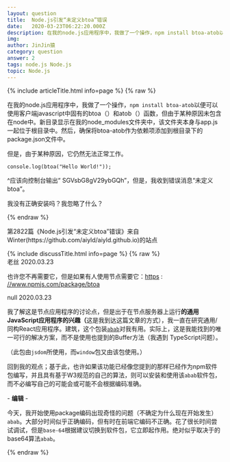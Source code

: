```yaml
---
layout: question
title:  Node.js引发“未定义btoa”错误
date:   2020-03-23T06:22:20.000Z
description: 在我的node.js应用程序中，我做了一个操作，npm install btoa-atob以便可以使用客户端javascript中固有的btoa（）和at...
img: 
author: JinJin猿
category: question
answer: 2
tags: node.js Node.js
topic: Node.js
---
```

<div class="article-root">
  <div class="article">
    {% include articleTitle.html info=page %}
    {% raw %}
    <div class="article-content"><p><font style="vertical-align: inherit;"><font style="vertical-align: inherit;">在我的node.js应用程序中，我做了一个操作，</font></font><code>npm install btoa-atob</code><font style="vertical-align: inherit;"><font style="vertical-align: inherit;">以便可以使用客户端javascript中固有的btoa（）和atob（）函数，但由于某种原因未包含在node中。</font><font style="vertical-align: inherit;">新目录显示在我的node_modules文件夹中，该文件夹本身与app.js一起位于根目录中。</font><font style="vertical-align: inherit;">然后，确保将btoa-atob作为依赖项添加到根目录下的package.json文件中。</font></font></p>

<p><font style="vertical-align: inherit;"><font style="vertical-align: inherit;">但是，由于某种原因，它仍然无法正常工作。</font></font></p>

<pre><code>console.log(btoa("Hello World!"));
</code></pre>

<p><font style="vertical-align: inherit;"><font style="vertical-align: inherit;">^应该向控制台输出“ SGVsbG8gV29ybGQh”，但是，我收到错误消息“未定义btoa”。</font></font></p>

<p><font style="vertical-align: inherit;"><font style="vertical-align: inherit;">我没有正确安装吗？</font><font style="vertical-align: inherit;">我忽略了什么？</font></font></p></div>
    {% endraw %}
  </div>
  <p class="winter_mark">第2822篇《Node.js引发“未定义btoa”错误》来自Winter(https://github.com/aiyld/aiyld.github.io)的站点</p>
  <div class="discuss-wrapper">
    {% include discussTitle.html info=page %}
    {% raw %}
    <div class="discuss-item">
        <div class="discuss-parent">
          <div class="discuss-meta">
            <span class="discuss-user">老丝</span>
            <span class="discuss-time">2020.03.23</span>
          </div>
          <div class="discuss-comment"><p><font style="vertical-align: inherit;"><font style="vertical-align: inherit;">也许您不再需要它，但是如果有人使用节点需要它：</font><a href="https://www.npmjs.com/package/btoa" rel="nofollow noreferrer"><font style="vertical-align: inherit;">https</font></a><font style="vertical-align: inherit;"> :
 </font></font><a href="https://www.npmjs.com/package/btoa" rel="nofollow noreferrer"><font style="vertical-align: inherit;"><font style="vertical-align: inherit;">//www.npmjs.com/package/btoa</font></font></a></p></div>
        </div></div><div class="discuss-item">
        <div class="discuss-parent">
          <div class="discuss-meta">
            <span class="discuss-user">null</span>
            <span class="discuss-time">2020.03.23</span>
          </div>
          <div class="discuss-comment"><p><font style="vertical-align: inherit;"><font style="vertical-align: inherit;">我了解这是节点应用程序的讨论点，但是出于</font><font style="vertical-align: inherit;">在节点服务器上运行</font></font><strong><font style="vertical-align: inherit;"><font style="vertical-align: inherit;">的通用JavaScript应用程序的兴趣（</font></font></strong><font style="vertical-align: inherit;"><font style="vertical-align: inherit;">这是我到达这篇文章的方式），我一直在研究通用/同构React应用程序。建筑，这个包装</font></font><a href="https://github.com/jsdom/abab" rel="nofollow noreferrer"><code>abab</code></a><font style="vertical-align: inherit;"><font style="vertical-align: inherit;">对我有用。</font><font style="vertical-align: inherit;">实际上，这是我能找到的唯一可行的解​​决方案，而不是使用也提到的Buffer方法（我遇到 TypeScript问题）。</font></font></p>

<p><font style="vertical-align: inherit;"><font style="vertical-align: inherit;">（此包由</font></font><code>jsdom</code><font style="vertical-align: inherit;"><font style="vertical-align: inherit;">所使用，而</font></font><code>window</code><font style="vertical-align: inherit;"><font style="vertical-align: inherit;">包</font><font style="vertical-align: inherit;">又由该</font><font style="vertical-align: inherit;">包使用。）</font></font></p>

<p><font style="vertical-align: inherit;"><font style="vertical-align: inherit;">回到我的观点；</font><font style="vertical-align: inherit;">基于此，也许如果该功能已经像您提到的那样已经作为npm软件包编写，并且具有基于W3规范的自己的算法，则可以安装和使用该</font></font><code>abab</code><font style="vertical-align: inherit;"><font style="vertical-align: inherit;">软件包，而不必编写自己的可能会或可能不会根据编码准确。</font></font></p>

<p><font style="vertical-align: inherit;"><font style="vertical-align: inherit;">- </font></font><strong><font style="vertical-align: inherit;"><font style="vertical-align: inherit;">编辑</font></font></strong><font style="vertical-align: inherit;"><font style="vertical-align: inherit;"> -</font></font></p>

<p><font style="vertical-align: inherit;"><font style="vertical-align: inherit;">今天，我开始使用package编码出现奇怪的问题（不确定为什么现在开始发生）</font></font><code>abab</code><font style="vertical-align: inherit;"><font style="vertical-align: inherit;">。</font><font style="vertical-align: inherit;">大部分时间似乎正确编码，但有时在前端它编码不正确。</font><font style="vertical-align: inherit;">花了很长时间尝试调试，但是</font></font><code>base-64</code><font style="vertical-align: inherit;"><font style="vertical-align: inherit;">根据建议</font><font style="vertical-align: inherit;">切换到软件包</font><font style="vertical-align: inherit;">，它立即起作用。</font><font style="vertical-align: inherit;">绝对似乎取决于的base64算法</font></font><code>abab</code><font style="vertical-align: inherit;"><font style="vertical-align: inherit;">。</font></font></p></div>
        </div></div>
    {% endraw %}
  </div>
<div>
